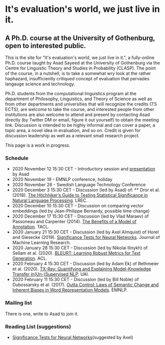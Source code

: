 # It's evaluation's world, we just live in it.
## A Ph.D. course at the University of Gothenburg, open to interested public.

This is the site for "It's evaluation's world, we just live in it.", a fully-online Ph.D. course taught by Asad Sayeed at the University of Gothenburg via the Centre for Linguistic Theory and Studies in Probability (CLASP).  The point of the course, in a nutshell, is to take a somewhat wry look at the rather haphazard, insufficiently critiqued concept of evaluation that pervades langauge science and technology.  

Ph.D. students from the computational linguistics program at the department of Philosophy, Linguistics, and Theory of Science as well as from other departments and universities that will recognize the credits (7.5 ECTS), are welcome to take the course, and interested people from other institutions are also welcome to attend and present by contacting Asad directly (by Twitter DM or email, figure it out yourself) to obtain the meeting link.  Discussion is intended to be highly informal and can cover a paper, a topic area, a novel idea in evaluation, and so on.  Credit is given for discussion leadership as well as a relevant small research project.

This page is a work in progress.

### Schedule
* 2020 November 12 15:30 CET - Introductory session and [presentation](intro.pdf) by Asad
* 2020 November 19 - EMNLP conference, holiday
* 2020 November 26 - Swedish Language Technology Conference
* 2020 December 3 15:30 CET - Discussion (led by Asad) of:
** Dror et al. (2018). [The Hitchhiker’s Guide to Testing Statistical Significance in Natural Language Processing](https://www.aclweb.org/anthology/P18-1128/). LREC.
* 2020 December 10 15:30 CET - Discussion on comparing vector embeddings (led by Jean-Philippe Bernardy, possible time change)
* 2020 December 17 15:30 CET - Discussion (led by Vlad Maraev) of Passoneau and Carpenter (2014). [The Benefits of a Model of Annotation](https://www.aclweb.org/anthology/Q14-1025/). TACL.
* 2020 January 21 15:30 CET - Discussion (led by Axel Almquist) of Horel and Giesecke (2019). [Significance Tests for Neural Networks](https://arxiv.org/abs/1902.06021). Journal of Machine Learning Research.
* 2020 January 28 15:30 CET - Discussion (led by Nikolai Ilinykh) of Sellam et al. (2020). [BLEURT: Learning Robust Metrics for Text Generation](https://www.aclweb.org/anthology/2020.acl-main.704/). ACL.
* 2020 February 4 15:30 CET - Discussion (led by Adam Ek) of Rethmeier et al. (2020).  [TX-Ray: Quantifying and Explaining Model-Knowledge Transfer in(Un-)Supervised NLP](https://arxiv.org/pdf/1912.00982.pdf). UAI.
* 2020 February 11 15:30 CET - Discussion (led by Bill Noble) of Dubossarsky et al. (2017). [Outta Control: Laws of Semantic Change and Inherent Biases in Word Representation Models](https://doi.org/10.18653/v1/D17-1118). EMNLP.

### Mailing list

There is one, write to Asad to join it.

### Reading List (suggestions)

* [Significance Tests for Neural Networks](https://arxiv.org/abs/1902.06021)(suggested by Axel)
